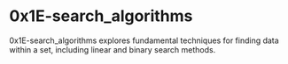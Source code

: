 # 0x1E-search_algorithms

0x1E-search_algorithms explores fundamental techniques for finding data within a set, including linear and binary search methods.
